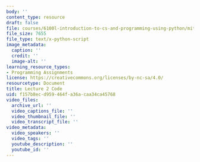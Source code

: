 ```yaml
---
body: ''
content_type: resource
draft: false
file: courses/6100l-introduction-to-cs-and-programming-using-python/mit6_100l_f22_lec02_code.py
file_size: 7655
file_type: text/x-python-script
image_metadata:
  caption: ''
  credit: ''
  image-alt: ''
learning_resource_types:
- Programming Assignments
license: https://creativecommons.org/licenses/by-nc-sa/4.0/
resourcetype: Document
title: Lecture 2 Code
uid: f157b8ec-d959-464f-a36a-caa34ca45768
video_files:
  archive_url: ''
  video_captions_file: ''
  video_thumbnail_file: ''
  video_transcript_file: ''
video_metadata:
  video_speakers: ''
  video_tags: ''
  youtube_description: ''
  youtube_id: ''
---
```

